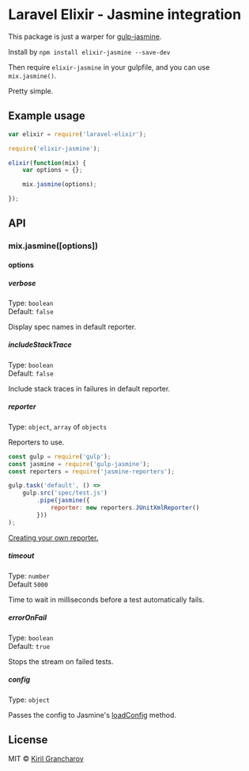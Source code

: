 # Laravel Elixir - Jasmine integration

This package is just a warper for [gulp-jasmine](https://github.com/sindresorhus/gulp-jasmine).

Install by
`npm install elixir-jasmine --save-dev`

Then require `elixir-jasmine` in your gulpfile, and you can use `mix.jasmine()`.

Pretty simple.

## Example usage
```js
var elixir = require('laravel-elixir');

require('elixir-jasmine');

elixir(function(mix) {
    var options = {};

    mix.jasmine(options);

});
```

## API

### mix.jasmine([options])

#### options

##### verbose

Type: `boolean`<br>
Default: `false`

Display spec names in default reporter.

##### includeStackTrace

Type: `boolean`<br>
Default: `false`

Include stack traces in failures in default reporter.

##### reporter

Type: `object`, `array` of `objects`

Reporters to use.

```js
const gulp = require('gulp');
const jasmine = require('gulp-jasmine');
const reporters = require('jasmine-reporters');

gulp.task('default', () =>
	gulp.src('spec/test.js')
		.pipe(jasmine({
			reporter: new reporters.JUnitXmlReporter()
		}))
);
```

[Creating your own reporter.](http://jasmine.github.io/2.1/custom_reporter.html)

##### timeout

Type: `number`<br>
Default `5000`

Time to wait in milliseconds before a test automatically fails.

##### errorOnFail

Type: `boolean`<br>
Default: `true`

Stops the stream on failed tests.

##### config

Type: `object`

Passes the config to Jasmine's [loadConfig](http://jasmine.github.io/2.3/node.html#section-Load_configuration_from_a_file_or_from_an_object.) method.

## License

MIT © [Kiril Grancharov](https://github.com/melanholly)
